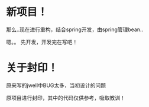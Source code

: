 <h1>新项目！</h1>
<p>那么..现在进行重构，结合spring开发，由spring管理bean.. </p>
<p>嗯。。 先开发，开发完在写吧！</p>
<h1>关于封印！</h1>
<p>原来写的jwell中BUG太多，当初设计的问题</p>
<p>原项目进行封印，其中的代码仅供参考，吸取教训！</p>
